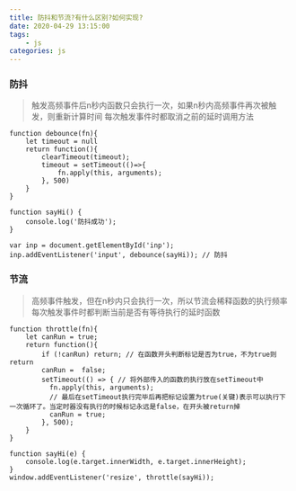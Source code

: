 ```yaml
---
title: 防抖和节流?有什么区别?如何实现?
date: 2020-04-29 13:15:00
tags:
    - js
categories: js
---
```

### 防抖
> 触发高频事件后n秒内函数只会执行一次，如果n秒内高频事件再次被触发，则重新计算时间
> 每次触发事件时都取消之前的延时调用方法
<!-- more -->
```
function debounce(fn){
    let timeout = null
    return function(){
        clearTimeout(timeout); 
        timeout = setTimeout(()=>{
            fn.apply(this, arguments);
        }, 500)
    }
}

function sayHi() {
    console.log('防抖成功');
}

var inp = document.getElementById('inp');
inp.addEventListener('input', debounce(sayHi)); // 防抖
```

### 节流
> 高频事件触发，但在n秒内只会执行一次，所以节流会稀释函数的执行频率
> 每次触发事件时都判断当前是否有等待执行的延时函数
```
function throttle(fn){
    let canRun = true;
    return function(){
        if (!canRun) return; // 在函数开头判断标记是否为true，不为true则return
        canRun =  false;
        setTimeout(() => { // 将外部传入的函数的执行放在setTimeout中
          fn.apply(this, arguments);
          // 最后在setTimeout执行完毕后再把标记设置为true(关键)表示可以执行下一次循环了。当定时器没有执行的时候标记永远是false，在开头被return掉
          canRun = true;
        }, 500);
    }
}

function sayHi(e) {
    console.log(e.target.innerWidth, e.target.innerHeight);
}
window.addEventListener('resize', throttle(sayHi));
```

